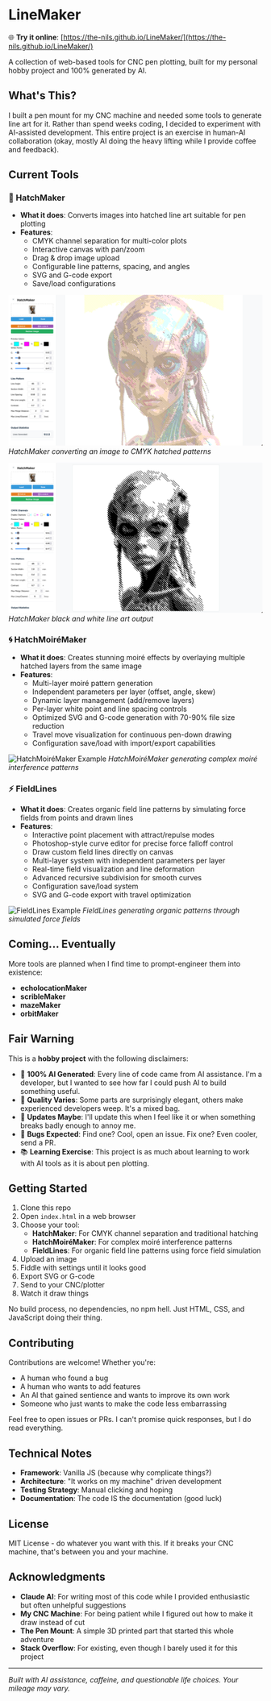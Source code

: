 # LineMaker

🌐 **Try it online**: [https://the-nils.github.io/LineMaker/](https://the-nils.github.io/LineMaker/)

A collection of web-based tools for CNC pen plotting, built for my personal hobby project and 100% generated by AI.

## What's This?

I built a pen mount for my CNC machine and needed some tools to generate line art for it. Rather than spend weeks coding, I decided to experiment with AI-assisted development. This entire project is an exercise in human-AI collaboration (okay, mostly AI doing the heavy lifting while I provide coffee and feedback).

## Current Tools

### 🎨 HatchMaker

- **What it does**: Converts images into hatched line art suitable for pen plotting
- **Features**:
  - CMYK channel separation for multi-color plots
  - Interactive canvas with pan/zoom
  - Drag & drop image upload
  - Configurable line patterns, spacing, and angles
  - SVG and G-code export
  - Save/load configurations

![HatchMaker CMYK Example](assets/screenshots/LineMaker-screenshot-CMYK.png)
_HatchMaker converting an image to CMYK hatched patterns_

![HatchMaker BW Example](assets/screenshots/Lineaker-screenshot-BW.png)
_HatchMaker black and white line art output_

### 🌀 HatchMoiréMaker

- **What it does**: Creates stunning moiré effects by overlaying multiple hatched layers from the same image
- **Features**:
  - Multi-layer moiré pattern generation
  - Independent parameters per layer (offset, angle, skew)
  - Dynamic layer management (add/remove layers)
  - Per-layer white point and line spacing controls
  - Optimized SVG and G-code generation with 70-90% file size reduction
  - Travel move visualization for continuous pen-down drawing
  - Configuration save/load with import/export capabilities

![HatchMoiréMaker Example](assets/screenshots/moiremaker_screenshot.png)
_HatchMoiréMaker generating complex moiré interference patterns_

### ⚡ FieldLines

- **What it does**: Creates organic field line patterns by simulating force fields from points and drawn lines
- **Features**:
  - Interactive point placement with attract/repulse modes
  - Photoshop-style curve editor for precise force falloff control
  - Draw custom field lines directly on canvas
  - Multi-layer system with independent parameters per layer
  - Real-time field visualization and line deformation
  - Advanced recursive subdivision for smooth curves
  - Configuration save/load system
  - SVG and G-code export with travel optimization

![FieldLines Example](assets/screenshots/fieldlines-screenshot.png)
_FieldLines generating organic patterns through simulated force fields_

## Coming... Eventually

More tools are planned when I find time to prompt-engineer them into existence:

- **echolocationMaker**
- **scribleMaker**
- **mazeMaker**
- **orbitMaker**

## Fair Warning

This is a **hobby project** with the following disclaimers:

- 🤖 **100% AI Generated**: Every line of code came from AI assistance. I'm a developer, but I wanted to see how far I could push AI to build something useful.
- 🎲 **Quality Varies**: Some parts are surprisingly elegant, others make experienced developers weep. It's a mixed bag.
- 🔄 **Updates Maybe**: I'll update this when I feel like it or when something breaks badly enough to annoy me.
- 🐛 **Bugs Expected**: Find one? Cool, open an issue. Fix one? Even cooler, send a PR.
- 📚 **Learning Exercise**: This project is as much about learning to work with AI tools as it is about pen plotting.

## Getting Started

1. Clone this repo
2. Open `index.html` in a web browser
3. Choose your tool:
   - **HatchMaker**: For CMYK channel separation and traditional hatching
   - **HatchMoiréMaker**: For complex moiré interference patterns
   - **FieldLines**: For organic field line patterns using force field simulation
4. Upload an image
5. Fiddle with settings until it looks good
6. Export SVG or G-code
7. Send to your CNC/plotter
8. Watch it draw things

No build process, no dependencies, no npm hell. Just HTML, CSS, and JavaScript doing their thing.

## Contributing

Contributions are welcome! Whether you're:

- A human who found a bug
- A human who wants to add features
- An AI that gained sentience and wants to improve its own work
- Someone who just wants to make the code less embarrassing

Feel free to open issues or PRs. I can't promise quick responses, but I do read everything.

## Technical Notes

- **Framework**: Vanilla JS (because why complicate things?)
- **Architecture**: "It works on my machine" driven development
- **Testing Strategy**: Manual clicking and hoping
- **Documentation**: The code IS the documentation (good luck)

## License

MIT License - do whatever you want with this. If it breaks your CNC machine, that's between you and your machine.

## Acknowledgments

- **Claude AI**: For writing most of this code while I provided enthusiastic but often unhelpful suggestions
- **My CNC Machine**: For being patient while I figured out how to make it draw instead of cut
- **The Pen Mount**: A simple 3D printed part that started this whole adventure
- **Stack Overflow**: For existing, even though I barely used it for this project

---

_Built with AI assistance, caffeine, and questionable life choices. Your mileage may vary._
